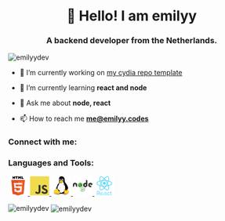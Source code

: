 <h1 align="center">👋 Hello! I am emilyy</h1>
<h3 align="center">A backend developer from the Netherlands.</h3>

<p align="left"> <img src="https://komarev.com/ghpvc/?username=emilyydev&label=Views&color=ff00d0&style=flat-square" alt="emilyydev" /> </p>

- 🔭 I’m currently working on [my cydia repo template](https://github.com/emilyydev/cydia-repo)

- 🌱 I’m currently learning **react and node**

- 💬 Ask me about **node, react**

- 📫 How to reach me **me@emilyy.codes**

<h3 align="left">Connect with me:</h3>
<p align="left">
</p>

<h3 align="left">Languages and Tools:</h3>
<p align="left"> <a href="https://www.w3.org/html/" target="_blank" rel="noreferrer"> <img src="https://raw.githubusercontent.com/devicons/devicon/master/icons/html5/html5-original-wordmark.svg" alt="html5" width="40" height="40"/> </a> <a href="https://developer.mozilla.org/en-US/docs/Web/JavaScript" target="_blank" rel="noreferrer"> <img src="https://raw.githubusercontent.com/devicons/devicon/master/icons/javascript/javascript-original.svg" alt="javascript" width="40" height="40"/> </a> <a href="https://www.linux.org/" target="_blank" rel="noreferrer"> <img src="https://raw.githubusercontent.com/devicons/devicon/master/icons/linux/linux-original.svg" alt="linux" width="40" height="40"/> </a> <a href="https://nodejs.org" target="_blank" rel="noreferrer"> <img src="https://raw.githubusercontent.com/devicons/devicon/master/icons/nodejs/nodejs-original-wordmark.svg" alt="nodejs" width="40" height="40"/> </a> <a href="https://reactjs.org/" target="_blank" rel="noreferrer"> <img src="https://raw.githubusercontent.com/devicons/devicon/master/icons/react/react-original-wordmark.svg" alt="react" width="40" height="40"/> </a> </p>

<p><img align="left" src="https://github-readme-stats.vercel.app/api/top-langs?username=emilyydev&show_icons=true&theme=tokyonight&hide_border=true&locale=en&layout=compact" alt="emilyydev" /></p>

<p>&nbsp;<img align="center" src="https://github-readme-stats.vercel.app/api?username=emilyydev&show_icons=true&locale=en" alt="emilyydev" /></p>
